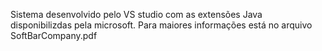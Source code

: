 Sistema desenvolvido pelo VS studio com as extensões Java disponibilizdas pela microsoft. Para maiores informações está no arquivo SoftBarCompany.pdf
